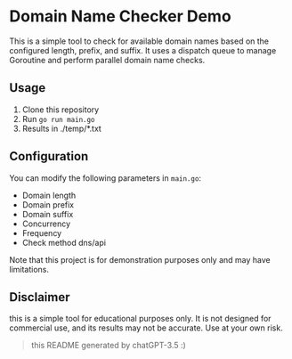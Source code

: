# Domain Name Checker Demo

This is a simple tool to check for available domain names based on the configured length, prefix, and suffix. It uses a dispatch queue to manage Goroutine and perform parallel domain name checks.

## Usage

1. Clone this repository
2. Run `go run main.go`
3. Results in ./temp/*.txt

## Configuration

You can modify the following parameters in `main.go`:

- Domain length
- Domain prefix
- Domain suffix
- Concurrency
- Frequency
- Check method dns/api

Note that this project is for demonstration purposes only and may have limitations.

## Disclaimer

this is a simple tool for educational purposes only. It is not designed for commercial use, and its results may not be accurate. Use at your own risk.


> this README generated by chatGPT-3.5 :)
